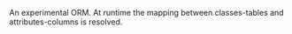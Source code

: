 An experimental ORM.
At runtime the mapping between classes-tables and attributes-columns is resolved.
